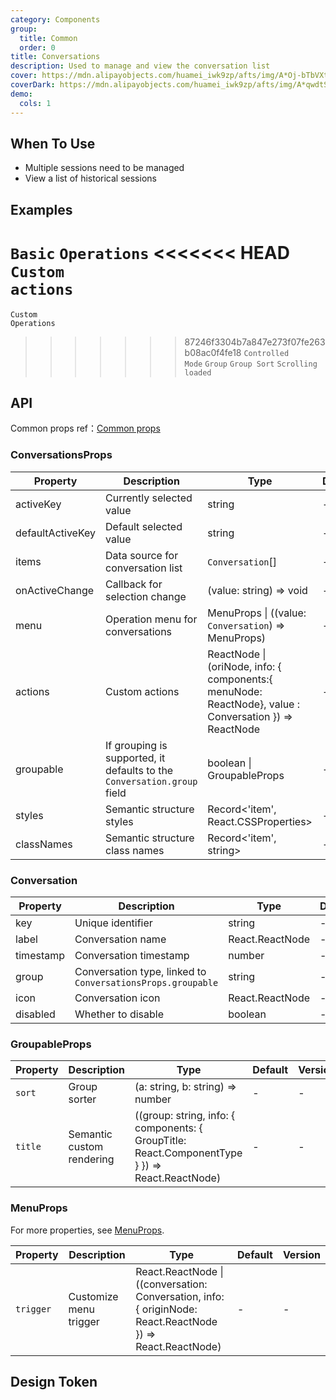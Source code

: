 ```yaml
---
category: Components
group:
  title: Common
  order: 0
title: Conversations
description: Used to manage and view the conversation list
cover: https://mdn.alipayobjects.com/huamei_iwk9zp/afts/img/A*Oj-bTbVXtpQAAAAAAAAAAAAADgCCAQ/original
coverDark: https://mdn.alipayobjects.com/huamei_iwk9zp/afts/img/A*qwdtSKWXeikAAAAAAAAAAAAADgCCAQ/original
demo:
  cols: 1
---
```


## When To Use

- Multiple sessions need to be managed
- View a list of historical sessions

## Examples

<!-- prettier-ignore -->
<code src="./demo/basic.tsx" background="grey">Basic</code>
<code src="./demo/with-menu.tsx" background="grey">Operations</code>
<<<<<<< HEAD
<code src="./demo/actions.tsx" background="grey">Custom actions</code>
=======
<code src="./demo/menu-trigger.tsx" background="grey">Custom Operations</code>

> > > > > > > 87246f3304b7a847e273f07fe263b08ac0f4fe18 <code src="./demo/controlled-mode.tsx" background="grey">Controlled Mode</code> <code src="./demo/group.tsx" background="grey">Group</code> <code src="./demo/group-sort.tsx" background="grey">Group Sort</code> <code src="./demo/infinite-load.tsx" background="grey">Scrolling loaded</code>

## API

Common props ref：[Common props](/docs/react/common-props)

### ConversationsProps

| Property | Description | Type | Default | Version |
| --- | --- | --- | --- | --- |
| activeKey | Currently selected value | string | - | - |
| defaultActiveKey | Default selected value | string | - | - |
| items | Data source for conversation list | `Conversation`[] | - | - |
| onActiveChange | Callback for selection change | (value: string) => void | - | - |
| menu | Operation menu for conversations | MenuProps \| ((value: `Conversation`) => MenuProps) | - | - |
| actions | Custom actions | ReactNode \| (oriNode, info: { components:{ menuNode: ReactNode}, value : Conversation }) => ReactNode | - | - |
| groupable | If grouping is supported, it defaults to the `Conversation.group` field | boolean \| GroupableProps | - | - |
| styles | Semantic structure styles | Record<'item', React.CSSProperties> | - | - |
| classNames | Semantic structure class names | Record<'item', string> | - | - |

### Conversation

| Property | Description | Type | Default | Version |
| --- | --- | --- | --- | --- |
| key | Unique identifier | string | - | - |
| label | Conversation name | React.ReactNode | - | - |
| timestamp | Conversation timestamp | number | - | - |
| group | Conversation type, linked to `ConversationsProps.groupable` | string | - | - |
| icon | Conversation icon | React.ReactNode | - | - |
| disabled | Whether to disable | boolean | - | - |

### GroupableProps

| Property | Description | Type | Default | Version |
| --- | --- | --- | --- | --- |
| `sort` | Group sorter | (a: string, b: string) => number | - | - |
| `title` | Semantic custom rendering | ((group: string, info: { components: { GroupTitle: React.ComponentType } }) => React.ReactNode) | - | - |

### MenuProps

For more properties, see [MenuProps](https://ant.design/components/menu-cn#api).

| Property | Description | Type | Default | Version |
| --- | --- | --- | --- | --- |
| `trigger` | Customize menu trigger | React.ReactNode \| ((conversation: Conversation, info: { originNode: React.ReactNode }) => React.ReactNode) | - | - |

## Design Token

<ComponentTokenTable component="Conversations"></ComponentTokenTable>
